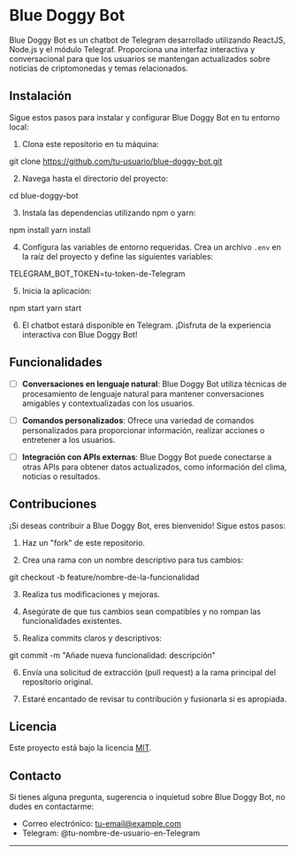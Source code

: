 # Blue Doggy Bot

Blue Doggy Bot es un chatbot de Telegram desarrollado utilizando ReactJS, Node.js y el módulo Telegraf. Proporciona una interfaz interactiva y conversacional para que los usuarios se mantengan actualizados sobre noticias de criptomonedas y temas relacionados.

## Instalación

Sigue estos pasos para instalar y configurar Blue Doggy Bot en tu entorno local:

1. Clona este repositorio en tu máquina:

git clone https://github.com/tu-usuario/blue-doggy-bot.git

2. Navega hasta el directorio del proyecto:

cd blue-doggy-bot

3. Instala las dependencias utilizando npm o yarn:

npm install
yarn install

4. Configura las variables de entorno requeridas. Crea un archivo `.env` en la raíz del proyecto y define las siguientes variables:

TELEGRAM_BOT_TOKEN=tu-token-de-Telegram

5. Inicia la aplicación:

npm start
yarn start

6. El chatbot estará disponible en Telegram. ¡Disfruta de la experiencia interactiva con Blue Doggy Bot!

## Funcionalidades

- [ ] **Conversaciones en lenguaje natural**: Blue Doggy Bot utiliza técnicas de procesamiento de lenguaje natural para mantener conversaciones amigables y contextualizadas con los usuarios.

- [ ] **Comandos personalizados**: Ofrece una variedad de comandos personalizados para proporcionar información, realizar acciones o entretener a los usuarios.

- [ ] **Integración con APIs externas**: Blue Doggy Bot puede conectarse a otras APIs para obtener datos actualizados, como información del clima, noticias o resultados.

## Contribuciones

¡Si deseas contribuir a Blue Doggy Bot, eres bienvenido! Sigue estos pasos:

1. Haz un "fork" de este repositorio.

2. Crea una rama con un nombre descriptivo para tus cambios:

git checkout -b feature/nombre-de-la-funcionalidad

3. Realiza tus modificaciones y mejoras.

4. Asegúrate de que tus cambios sean compatibles y no rompan las funcionalidades existentes.

5. Realiza commits claros y descriptivos:

git commit -m "Añade nueva funcionalidad: descripción"

6. Envía una solicitud de extracción (pull request) a la rama principal del repositorio original.

7. Estaré encantado de revisar tu contribución y fusionarla si es apropiada.

## Licencia

Este proyecto está bajo la licencia [MIT](https://opensource.org/licenses/MIT).

## Contacto

Si tienes alguna pregunta, sugerencia o inquietud sobre Blue Doggy Bot, no dudes en contactarme:

- Correo electrónico: tu-email@example.com
- Telegram: @tu-nombre-de-usuario-en-Telegram

---